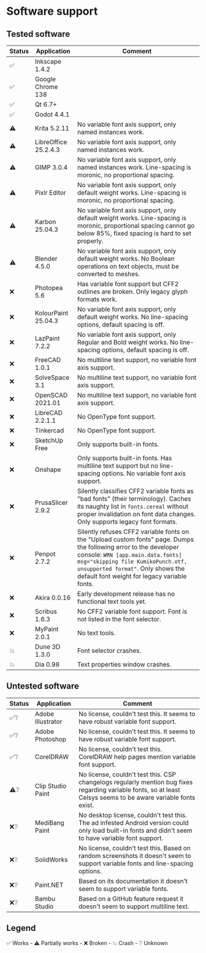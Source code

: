 # Software support

## Tested software

| Status | Application | Comment
| ------ | ----------- | -------
| ✅ | Inkscape 1.4.2         |
| ✅ | Google Chrome 138      |
| ✅ | Qt 6.7+                |
| ✅ | Godot 4.4.1            |
| ⚠️ | Krita 5.2.11           | No variable font axis support, only named instances work.
| ⚠️ | LibreOffice 25.2.4.3   | No variable font axis support, only named instances work.
| ⚠️ | GIMP 3.0.4             | No variable font axis support, only named instances work. Line-spacing is moronic, no proportional spacing.
| ⚠️ | Pixlr Editor           | No variable font axis support, only default weight works. Line-spacing is moronic, no proportional spacing.
| ⚠️ | Karbon 25.04.3         | No variable font axis support, only default weight works. Line-spacing is moronic, proportional spacing cannot go below 85%, fixed spacing is hard to set properly.
| ⚠️ | Blender 4.5.0          | No variable font axis support, only default weight works. No Boolean operations on text objects, must be converted to meshes.
| ❌ | Photopea 5.6           | Has variable font support but CFF2 outlines are broken. Only legacy glyph formats work.
| ❌ | KolourPaint 25.04.3    | No variable font axis support, only default weight works. No line-spacing options, default spacing is off.
| ❌ | LazPaint 7.2.2         | No variable font axis support, only Regular and Bold weight works. No line-spacing options, default spacing is off.
| ❌ | FreeCAD 1.0.1          | No multiline text support, no variable font axis support.
| ❌ | SolveSpace 3.1         | No multiline text support, no variable font axis support.
| ❌ | OpenSCAD 2021.01       | No multiline text support, no variable font axis support.
| ❌ | LibreCAD 2.2.1.1       | No OpenType font support.
| ❌ | Tinkercad              | No OpenType font support.
| ❌ | SketchUp Free          | Only supports built-in fonts.
| ❌ | Onshape                | Only supports built-in fonts. Has multiline text support but no line-spacing options. No variable font axis support.
| ❌ | PrusaSlicer 2.9.2      | Silently classifies CFF2 variable fonts as "bad fonts" (their terminology). Caches its naughty list in `fonts.cereal` without proper invalidation on font data changes. Only supports legacy font formats.
| ❌ | Penpot 2.7.2           | Silently refuses CFF2 variable fonts on the "Upload custom fonts" page. Dumps the following error to the developer console: `WRN [app.main.data.fonts] msg="skipping file KumikoPunch.otf, unsupported format"`. Only shows the default font weight for legacy variable fonts.
| ❌ | Akira 0.0.16           | Early development release has no functional text tools yet.
| ❌ | Scribus 1.6.3          | No CFF2 variable font support. Font is not listed in the font selector.
| ❌ | MyPaint 2.0.1          | No text tools.
| 💥 | Dune 3D 1.3.0          | Font selector crashes.
| 💥 | Dia 0.98               | Text properties window crashes.

## Untested software

| Status | Application | Comment
| ------ | ----------- | -------
| ✅❔ | Adobe Illustrator      | No license, couldn't test this. It seems to have robust variable font support.
| ✅❔ | Adobe Photoshop        | No license, couldn't test this. It seems to have robust variable font support.
| ✅❔ | CorelDRAW              | No license, couldn't test this. CorelDRAW help pages mention variable font support.
| ⚠️❔ | Clip Studio Paint      | No license, couldn't test this. CSP changelogs regularly mention bug fixes regarding variable fonts, so at least Celsys seems to be aware variable fonts exist.
| ❌❔ | MediBang Paint         | No desktop license, couldn't test this. The ad infested Android version could only load built-in fonts and didn't seem to have variable font support.
| ❌❔ | SolidWorks             | No license, couldn't test this. Based on random screenshots it doesn't seem to support variable fonts and line-spacing options.
| ❌❔ | Paint.NET              | Based on its documentation it doesn't seem to support variable fonts.
| ❌❔ | Bambu Studio           | Based on a GitHub feature request it doesn't seem to support multiline text.

## Legend

✅ Works - ⚠️ Partially works - ❌ Broken - 💥 Crash - ❔ Unknown
